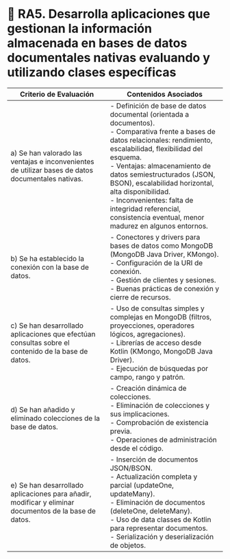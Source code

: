 # 🔹 RA5. Desarrolla aplicaciones que gestionan la información almacenada en bases de datos documentales nativas evaluando y utilizando clases específicas

| Criterio de Evaluación | Contenidos Asociados |
|------------------------|----------------------|
| a) Se han valorado las ventajas e inconvenientes de utilizar bases de datos documentales nativas. | - Definición de base de datos documental (orientada a documentos).<br> - Comparativa frente a bases de datos relacionales: rendimiento, escalabilidad, flexibilidad del esquema.<br> - Ventajas: almacenamiento de datos semiestructurados (JSON, BSON), escalabilidad horizontal, alta disponibilidad.<br> - Inconvenientes: falta de integridad referencial, consistencia eventual, menor madurez en algunos entornos. |
| b) Se ha establecido la conexión con la base de datos. | - Conectores y drivers para bases de datos como MongoDB (MongoDB Java Driver, KMongo).<br> - Configuración de la URI de conexión.<br> - Gestión de clientes y sesiones.<br> - Buenas prácticas de conexión y cierre de recursos. |
| c) Se han desarrollado aplicaciones que efectúan consultas sobre el contenido de la base de datos. | - Uso de consultas simples y complejas en MongoDB (filtros, proyecciones, operadores lógicos, agregaciones).<br> - Librerías de acceso desde Kotlin (KMongo, MongoDB Java Driver).<br> - Ejecución de búsquedas por campo, rango y patrón. |
| d) Se han añadido y eliminado colecciones de la base de datos. | - Creación dinámica de colecciones.<br> - Eliminación de colecciones y sus implicaciones.<br> - Comprobación de existencia previa.<br> - Operaciones de administración desde el código. |
| e) Se han desarrollado aplicaciones para añadir, modificar y eliminar documentos de la base de datos. | - Inserción de documentos JSON/BSON.<br> - Actualización completa y parcial (updateOne, updateMany).<br> - Eliminación de documentos (deleteOne, deleteMany).<br> - Uso de data classes de Kotlin para representar documentos.<br> - Serialización y deserialización de objetos. |
